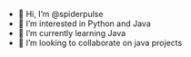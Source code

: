 - 👋 Hi, I’m @spiderpulse
- 👀 I’m interested in Python and Java
- 🌱 I’m currently learning Java
- 💞️ I’m looking to collaborate on java projects

<!---
spiderpulse/spiderpulse is a ✨ special ✨ repository because its `README.md` (this file) appears on your GitHub profile.
You can click the Preview link to take a look at your changes.
--->
